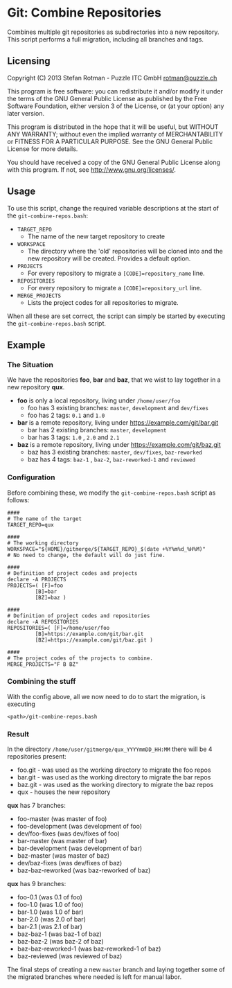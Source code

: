 Git: Combine Repositories
=========================

Combines multiple git repositories as subdirectories into a new repository.
This script performs a full migration, including all branches and tags.

Licensing
---------
Copyright (C) 2013 Stefan Rotman - Puzzle ITC GmbH <rotman@puzzle.ch>

This program is free software: you can redistribute it and/or modify
it under the terms of the GNU General Public License as published by
the Free Software Foundation, either version 3 of the License, or
(at your option) any later version.

This program is distributed in the hope that it will be useful,
but WITHOUT ANY WARRANTY; without even the implied warranty of
MERCHANTABILITY or FITNESS FOR A PARTICULAR PURPOSE.  See the
GNU General Public License for more details.

You should have received a copy of the GNU General Public License
along with this program.  If not, see <http://www.gnu.org/licenses/>.

Usage
-----
To use this script, change the required variable descriptions at the start of the `git-combine-repos.bash`:

* `TARGET_REPO`
    + The name of the new target repository to create
* `WORKSPACE`
    + The directory where the 'old' repositories will be cloned into and the new repository will be created. Provides a default option.
* `PROJECTS`
    + For every repository to migrate a `[CODE]=repository_name` line.
* `REPOSITORIES`
    + For every repository to migrate a `[CODE]=repository_url` line.
* `MERGE_PROJECTS`
    + Lists the project codes for all repositories to migrate.

When all these are set correct, the
script can simply be started by executing the `git-combine-repos.bash` script.

Example
-------

### The Situation ###
We have the repositories **foo**, **bar** and **baz**, that we wist to lay together in a new repository **qux**.

* **foo** is only a local repository, living under `/home/user/foo`
    + foo has 3 existing branches: `master`, `development` and `dev/fixes`
    + foo has 2 tags: `0.1` and `1.0`
* **bar** is a remote repository, living under https://example.com/git/bar.git 
    + bar has 2 existing branches: `master`, `development`
    + bar has 3 tags: `1.0` , `2.0` and `2.1`
* **baz** is a remote repository, living under https://example.com/git/baz.git 
    + baz has 3 existing branches: `master`, `dev/fixes`, `baz-reworked`
    + baz has 4 tags: `baz-1` , `baz-2`, `baz-reworked-1` and `reviewed`

### Configuration ###

Before combining these, we modify the `git-combine-repos.bash` script as follows:

    ####
    # The name of the target
    TARGET_REPO=qux
    
    ####
    # The working directory
    WORKSPACE="${HOME}/gitmerge/${TARGET_REPO}_$(date +%Y%m%d_%H%M)"
    # No need to change, the default will do just fine.
    
    ####
    # Definition of project codes and projects
    declare -A PROJECTS
    PROJECTS=( [F]=foo
             [B]=bar
             [BZ]=baz )
    
    ####
    # Definition of project codes and repositories
    declare -A REPOSITORIES
    REPOSITORIES=( [F]=/home/user/foo
             [B]=https://example.com/git/bar.git
             [BZ]=https://example.com/git/baz.git )
    
    ####
    # The project codes of the projects to combine.
    MERGE_PROJECTS="F B BZ"

### Combining the stuff ###

With the config above, all we now need to do to start the migration, is executing

    <path>/git-combine-repos.bash

### Result ###

In the directory `/home/user/gitmerge/qux_YYYYmmDD_HH:MM` there will be 4 repositories present:
* foo.git -  was used as the working directory to migrate the foo repos
* bar.git - was used as the working directory to migrate the bar repos
* baz.git - was used as the working directory to migrate the baz repos
* qux - houses the new repository

**qux** has 7 branches:
* foo-master (was master of foo)
* foo-development (was development of foo)
* dev/foo-fixes (was dev/fixes of foo)
* bar-master (was master of bar)
* bar-development (was development of bar)
* baz-master (was master of baz)
* dev/baz-fixes (was dev/fixes of baz)
* baz-baz-reworked (was baz-reworked of baz)

**qux** has 9 branches:
* foo-0.1 (was 0.1 of foo)
* foo-1.0 (was 1.0 of foo)
* bar-1.0 (was 1.0 of bar)
* bar-2.0 (was 2.0 of bar)
* bar-2.1 (was 2.1 of bar)
* baz-baz-1 (was baz-1 of baz)
* baz-baz-2 (was baz-2 of baz)
* baz-baz-reworked-1 (was baz-reworked-1 of baz)
* baz-reviewed (was reviewed of baz)

The final steps of creating a new `master` branch and laying together some of the migrated branches where needed is left for manual labor.
